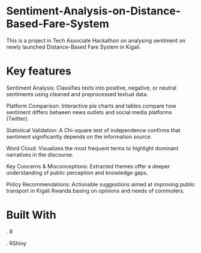 # Sentiment-Analysis-on-Distance-Based-Fare-System
This is a project in Tech Associate Hackathon on analysing sentiment on newly launched Distance-Based Fare System in Kigali. 
# Key features
Sentiment Analysis: Classifies texts into positive, negative, or neutral sentiments using cleaned and preprocessed textual data.

Platform Comparison: Interactive pie charts and tables compare how sentiment differs between news outlets and social media platforms (Twitter).

Statistical Validation: A Chi-square test of independence confirms that sentiment significantly depends on the information source.

Word Cloud: Visualizes the most frequent terms to highlight dominant narratives in the discourse.

Key Concerns & Misconceptions: Extracted themes offer a deeper understanding of public perception and knowledge gaps.

Policy Recommendations: Actionable suggestions aimed at improving public transport in Kigali Rwanda basing on opinions and needs of commuters.
# Built With
. R

. RShiny

